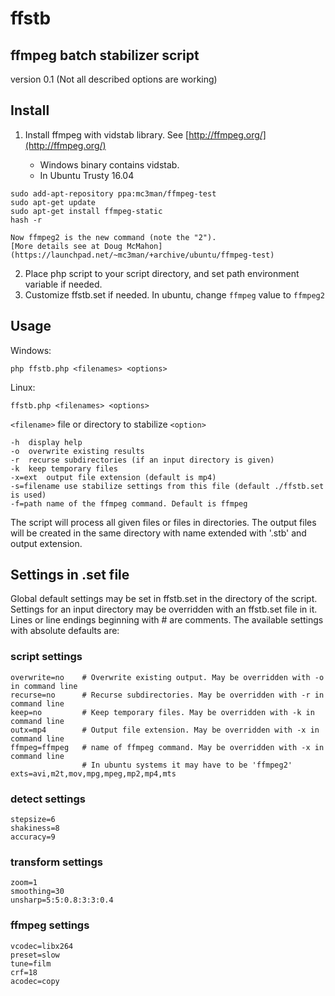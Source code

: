 ffstb
=====
ffmpeg batch stabilizer script
------------------------------

version 0.1
(Not all described options are working)

Install
-------

1. Install ffmpeg with vidstab library. See [http://ffmpeg.org/](http://ffmpeg.org/)

    - Windows binary contains vidstab.
    - In Ubuntu Trusty 16.04
```
sudo add-apt-repository ppa:mc3man/ffmpeg-test
sudo apt-get update
sudo apt-get install ffmpeg-static
hash -r
```
    Now ffmpeg2 is the new command (note the "2").
    [More details see at Doug McMahon](https://launchpad.net/~mc3man/+archive/ubuntu/ffmpeg-test)

2. Place php script to your script directory, and set path environment variable if needed.
3. Customize ffstb.set if needed. In ubuntu, change `ffmpeg` value to `ffmpeg2`

Usage
-----
Windows:
```
php ffstb.php <filenames> <options>
```
Linux:
```
ffstb.php <filenames> <options>
```

`<filename>`	file or directory to stabilize
`<option>`

	-h	display help
	-o	overwrite existing results
	-r	recurse subdirectories (if an input directory is given)
	-k	keep temporary files
	-x=ext	output file extension (default is mp4)
	-s=filename	use stabilize settings from this file (default ./ffstb.set is used)
	-f=path	name of the ffmpeg command. Default is ffmpeg

The script will process all given files or files in directories.
The output files will be created in the same directory with name extended with '.stb' and output extension.
	
Settings in .set file
---------------------
Global default settings may be set in ffstb.set in the directory of the script.
Settings for an input directory may be overridden with an ffstb.set file in it.
Lines or line endings beginning with # are comments.
The available settings with absolute defaults are:

### script settings

	overwrite=no	# Overwrite existing output. May be overridden with -o in command line
	recurse=no		# Recurse subdirectories. May be overridden with -r in command line
	keep=no			# Keep temporary files. May be overridden with -k in command line
	outx=mp4		# Output file extension. May be overridden with -x in command line
	ffmpeg=ffmpeg	# name of ffmpeg command. May be overridden with -x in command line
					# In ubuntu systems it may have to be 'ffmpeg2'
	exts=avi,m2t,mov,mpg,mpeg,mp2,mp4,mts

### detect settings
	
	stepsize=6
	shakiness=8
	accuracy=9
	
### transform settings

	zoom=1
	smoothing=30
	unsharp=5:5:0.8:3:3:0.4	
	
### ffmpeg settings

	vcodec=libx264 
	preset=slow 
	tune=film 
	crf=18 
	acodec=copy
